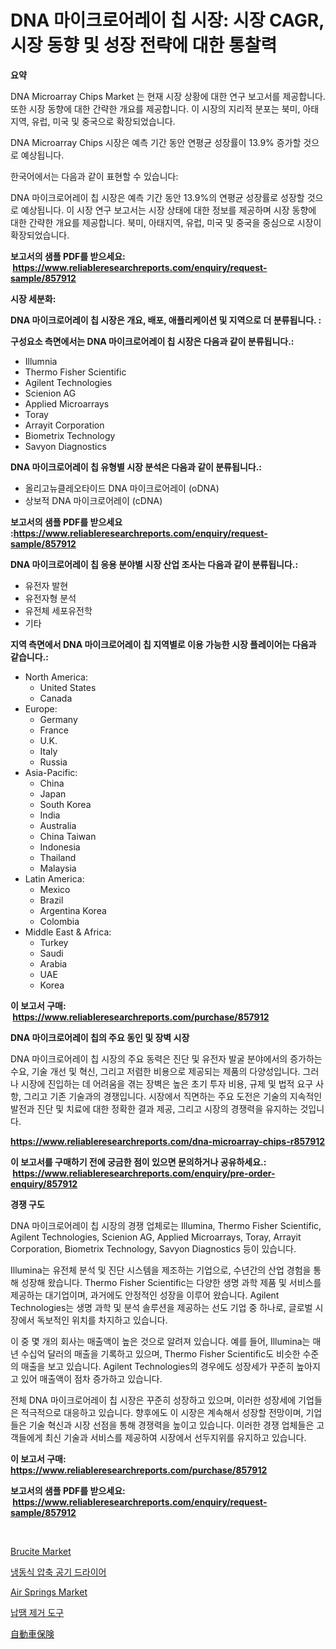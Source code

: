 <p><h1>DNA 마이크로어레이 칩 시장: 시장 CAGR, 시장 동향 및 성장 전략에 대한 통찰력</h1></p><p><strong>요약</strong></p>
<p><p>DNA Microarray Chips Market 는 현재 시장 상황에 대한 연구 보고서를 제공합니다. 또한 시장 동향에 대한 간략한 개요를 제공합니다. 이 시장의 지리적 분포는 북미, 아태지역, 유럽, 미국 및 중국으로 확장되었습니다. </p><p>DNA Microarray Chips 시장은 예측 기간 동안 연평균 성장률이 13.9% 증가할 것으로 예상됩니다.</p><p>한국어에서는 다음과 같이 표현할 수 있습니다:</p><p>DNA 마이크로어레이 칩 시장은 예측 기간 동안 13.9%의 연평균 성장률로 성장할 것으로 예상됩니다. 이 시장 연구 보고서는 시장 상태에 대한 정보를 제공하며 시장 동향에 대한 간략한 개요를 제공합니다. 북미, 아태지역, 유럽, 미국 및 중국을 중심으로 시장이 확장되었습니다.</p></p>
<p><strong>보고서의 샘플 PDF를 받으세요: &nbsp;<a href="https://www.reliableresearchreports.com/enquiry/request-sample/857912">https://www.reliableresearchreports.com/enquiry/request-sample/857912</a></strong></p>
<p><strong>시장 세분화:</strong></p>
<p><strong> DNA 마이크로어레이 칩 시장은 개요, 배포, 애플리케이션 및 지역으로 더 분류됩니다. :</strong></p>
<p><strong>구성요소 측면에서는 DNA 마이크로어레이 칩 시장은 다음과 같이 분류됩니다.:</strong></p>
<p><ul><li>Illumnia</li><li>Thermo Fisher Scientific</li><li>Agilent Technologies</li><li>Scienion AG</li><li>Applied Microarrays</li><li>Toray</li><li>Arrayit Corporation</li><li>Biometrix Technology</li><li>Savyon Diagnostics</li></ul></p>
<p><strong> DNA 마이크로어레이 칩 유형별 시장 분석은 다음과 같이 분류됩니다.:</strong></p>
<p><ul><li>올리고뉴클레오타이드 DNA 마이크로어레이 (oDNA)</li><li>상보적 DNA 마이크로어레이 (cDNA)</li></ul></p>
<p><strong>보고서의 샘플 PDF를 받으세요 :<a href="https://www.reliableresearchreports.com/enquiry/request-sample/857912">https://www.reliableresearchreports.com/enquiry/request-sample/857912</a></strong></p>
<p><strong> DNA 마이크로어레이 칩 응용 분야별 시장 산업 조사는 다음과 같이 분류됩니다.:</strong></p>
<p><ul><li>유전자 발현</li><li>유전자형 분석</li><li>유전체 세포유전학</li><li>기타</li></ul></p>
<p><strong>지역 측면에서 DNA 마이크로어레이 칩 지역별로 이용 가능한 시장 플레이어는 다음과 같습니다.:</strong></p>
<p><ul>
    <li>
        North America:
        <ul>
            <li>United States</li>
            <li>Canada</li>
        </ul>
    </li>
    <li>
        Europe:
        <ul>
            <li>Germany</li>
            <li>France</li>
            <li>U.K.</li>
            <li>Italy</li>
            <li>Russia</li>
        </ul>
    </li>
    <li>
        Asia-Pacific:
        <ul>
            <li>China</li>
            <li>Japan</li>
            <li>South Korea</li>
            <li>India</li>
            <li>Australia</li>
            <li>China Taiwan</li>
            <li>Indonesia</li>
            <li>Thailand</li>
            <li>Malaysia</li>
        </ul>
    </li>
    <li>
        Latin America:
        <ul>
            <li>Mexico</li>
            <li>Brazil</li>
            <li>Argentina Korea</li>
            <li>Colombia</li>
        </ul>
    </li>
    <li>
        Middle East & Africa:
        <ul>
            <li>Turkey</li>
            <li>Saudi</li>
            <li>Arabia</li>
            <li>UAE</li>
            <li>Korea</li>
        </ul>
    </li>
    </ul></p>
<p><strong>이 보고서 구매: &nbsp;<a href="https://www.reliableresearchreports.com/purchase/857912">https://www.reliableresearchreports.com/purchase/857912</a></strong></p>
<p><strong>DNA 마이크로어레이 칩의 주요 동인 및 장벽 시장</strong></p>
<p><p>DNA 마이크로어레이 칩 시장의 주요 동력은 진단 및 유전자 발굴 분야에서의 증가하는 수요, 기술 개선 및 혁신, 그리고 저렴한 비용으로 제공되는 제품의 다양성입니다. 그러나 시장에 진입하는 데 어려움을 겪는 장벽은 높은 초기 투자 비용, 규제 및 법적 요구 사항, 그리고 기존 기술과의 경쟁입니다. 시장에서 직면하는 주요 도전은 기술의 지속적인 발전과 진단 및 치료에 대한 정확한 결과 제공, 그리고 시장의 경쟁력을 유지하는 것입니다.</p></p>
<p><strong><a href="https://www.reliableresearchreports.com/dna-microarray-chips-r857912">https://www.reliableresearchreports.com/dna-microarray-chips-r857912</a></strong></p>
<p><strong>이 보고서를 구매하기 전에 궁금한 점이 있으면 문의하거나 공유하세요.: &nbsp;<a href="https://www.reliableresearchreports.com/enquiry/pre-order-enquiry/857912">https://www.reliableresearchreports.com/enquiry/pre-order-enquiry/857912</a></strong></p>
<p><strong>경쟁 구도</strong></p>
<p><p>DNA 마이크로어레이 칩 시장의 경쟁 업체로는 Illumina, Thermo Fisher Scientific, Agilent Technologies, Scienion AG, Applied Microarrays, Toray, Arrayit Corporation, Biometrix Technology, Savyon Diagnostics 등이 있습니다. </p><p>Illumina는 유전체 분석 및 진단 시스템을 제조하는 기업으로, 수년간의 산업 경험을 통해 성장해 왔습니다. Thermo Fisher Scientific는 다양한 생명 과학 제품 및 서비스를 제공하는 대기업이며, 과거에도 안정적인 성장을 이루어 왔습니다. Agilent Technologies는 생명 과학 및 분석 솔루션을 제공하는 선도 기업 중 하나로, 글로벌 시장에서 독보적인 위치를 차지하고 있습니다.</p><p>이 중 몇 개의 회사는 매출액이 높은 것으로 알려져 있습니다. 예를 들어, Illumina는 매년 수십억 달러의 매출을 기록하고 있으며, Thermo Fisher Scientific도 비슷한 수준의 매출을 보고 있습니다. Agilent Technologies의 경우에도 성장세가 꾸준히 높아지고 있어 매출액이 점차 증가하고 있습니다.</p><p>전체 DNA 마이크로어레이 칩 시장은 꾸준히 성장하고 있으며, 이러한 성장세에 기업들은 적극적으로 대응하고 있습니다. 향후에도 이 시장은 계속해서 성장할 전망이며, 기업들은 기술 혁신과 시장 선점을 통해 경쟁력을 높이고 있습니다. 이러한 경쟁 업체들은 고객들에게 최신 기술과 서비스를 제공하여 시장에서 선두지위를 유지하고 있습니다.</p></p>
<p><strong>이 보고서 구매: &nbsp; <a href="https://www.reliableresearchreports.com/purchase/857912">https://www.reliableresearchreports.com/purchase/857912</a></strong></p>
<p><strong>보고서의 샘플 PDF를 받으세요: &nbsp;<a href="https://www.reliableresearchreports.com/enquiry/request-sample/857912">https://www.reliableresearchreports.com/enquiry/request-sample/857912</a></strong><strong></strong></p>
<p>&nbsp;</p>
<p><p><a href="https://issuu.com/reportprime-2/docs/brucite-market-size-2030.pptx">Brucite Market</a></p><p><a href="https://github.com/vskv4779xr1/Market-Research-Report-List-1/blob/main/552767419374.md">냉동식 압축 공기 드라이어</a></p><p><a href="https://github.com/juancolorado15/Market-Research-Report-List-2/blob/main/air-springs-market.md">Air Springs Market</a></p><p><a href="https://github.com/CliftonFisher9067/Market-Research-Report-List-1/blob/main/686372919375.md">납땜 제거 도구</a></p><p><a href="https://github.com/mcbeesbxa270/Market-Research-Report-List-1/blob/main/426114120880.md">自動車保険</a></p></p>